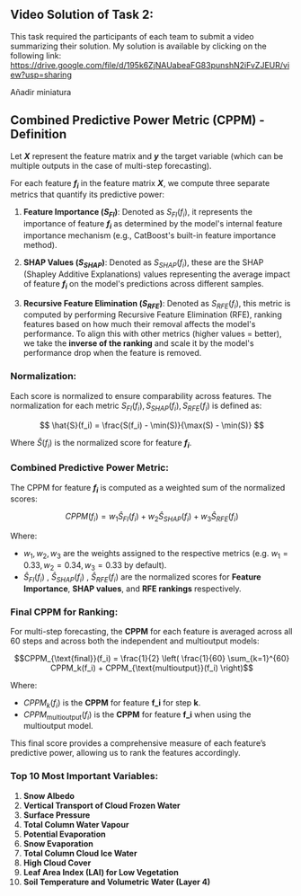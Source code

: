 ## Video Solution of Task 2:
This task required the participants of each team to submit a video summarizing their solution. My solution is available by clicking on the following link: https://drive.google.com/file/d/195k6ZjNAUabeaFG83punshN2iFvZJEUR/view?usp=sharing

Añadir miniatura

## Combined Predictive Power Metric (CPPM) - Definition

Let **$X$** represent the feature matrix and **$y$** the target variable (which can be multiple outputs in the case of multi-step forecasting).

For each feature **$f_i$** in the feature matrix **$X$**, we compute three separate metrics that quantify its predictive power:

1. **Feature Importance ($S_{FI}$)**: Denoted as $S_{FI}(f_i)$, it represents the importance of feature **$f_i$** as determined by the model's internal feature importance mechanism (e.g., CatBoost's built-in feature importance method).

2. **SHAP Values ($S_{SHAP}$)**: Denoted as $S_{SHAP}(f_i)$, these are the SHAP (Shapley Additive Explanations) values representing the average impact of feature **$f_i$** on the model's predictions across different samples.

3. **Recursive Feature Elimination ($S_{RFE}$)**: Denoted as $S_{RFE}(f_i)$, this metric is computed by performing Recursive Feature Elimination (RFE), ranking features based on how much their removal affects the model's performance. To align this with other metrics (higher values = better), we take the **inverse of the ranking** and scale it by the model's performance drop when the feature is removed.

### Normalization:
Each score is normalized to ensure comparability across features. The normalization for each metric $S_{FI}(f_i), S_{SHAP}(f_i), S_{RFE}(f_i)$ is defined as:

$$
\hat{S}(f_i) = \frac{S(f_i) - \min(S)}{\max(S) - \min(S)}
$$

Where $\hat{S}(f_i)$ is the normalized score for feature **$f_i$**.

### Combined Predictive Power Metric:
The CPPM for feature **$f_i$** is computed as a weighted sum of the normalized scores:

$$
CPPM(f_i) = w_1 \hat{S}_ {FI}(f_i) + w_2 \hat{S}_ {SHAP}(f_i) + w_3 \hat{S}_{RFE}(f_i)
$$

Where:
- $w_1, w_2, w_3$ are the weights assigned to the respective metrics (e.g. $w_1 = 0.33, w_2 = 0.34, w_3 = 0.33$ by default).
- $\hat{S}_ {FI}(f_i)$ , $\hat{S}_ {SHAP}(f_i)$ , $\hat{S}_{RFE}(f_i)$ are the normalized scores for **Feature Importance**, **SHAP values**, and **RFE rankings** respectively.

### Final CPPM for Ranking:
For multi-step forecasting, the **CPPM** for each feature is averaged across all 60 steps and across both the independent and multioutput models:

$$CPPM_{\text{final}}(f_i) = \frac{1}{2} \left( \frac{1}{60} \sum_{k=1}^{60} CPPM_k(f_i) + CPPM_{\text{multioutput}}(f_i) \right)$$

Where:
- $CPPM_k(f_i)$ is the **CPPM** for feature **f_i** for step **k**.
- $CPPM_{\text{multioutput}}(f_i)$ is the **CPPM** for feature **f_i** when using the multioutput model.

This final score provides a comprehensive measure of each feature’s predictive power, allowing us to rank the features accordingly.


### Top 10 Most Important Variables:

1. **Snow Albedo**
2. **Vertical Transport of Cloud Frozen Water**
3. **Surface Pressure**
4. **Total Column Water Vapour**
5. **Potential Evaporation**
6. **Snow Evaporation**
7. **Total Column Cloud Ice Water**
8. **High Cloud Cover**
9. **Leaf Area Index (LAI) for Low Vegetation**
10. **Soil Temperature and Volumetric Water (Layer 4)**
